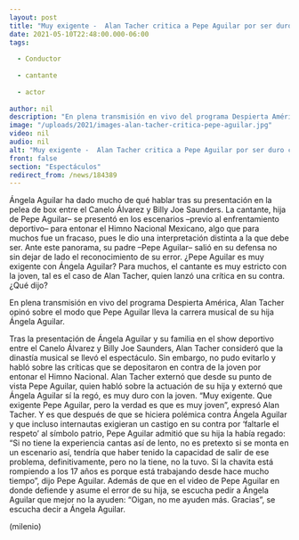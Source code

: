 ```yaml
---
layout: post
title: "Muy exigente -  Alan Tacher critica a Pepe Aguilar por ser duro con Ángela Aguilar tras polémica"
date: 2021-05-10T22:48:00.000-06:00
tags:
  
  - Conductor
  
  - cantante
  
  - actor
  
author: nil
description: "En plena transmisión en vivo del programa Despierta América, Alan Tacher tachó a Pepe Aguilar de ser muy exigente con Ángela Aguilar tras la polémica por entonar el Himno Nacional Mexicano. "
image: "/uploads/2021/images-alan-tacher-critica-pepe-aguilar.jpg"
video: nil
audio: nil
alt: "Muy exigente -  Alan Tacher critica a Pepe Aguilar por ser duro con Ángela Aguilar tras polémica"
front: false
section: "Espectáculos"
redirect_from: /news/184389
---
```


Ángela Aguilar ha dado mucho de qué hablar tras su presentación en la pelea de box entre el Canelo Álvarez y Billy Joe Saunders. La cantante, hija de Pepe Aguilar– se presentó en los escenarios –previo al enfrentamiento deportivo– para entonar el Himno Nacional Mexicano, algo que para muchos fue un fracaso, pues le dio una interpretación distinta a la que debe ser. Ante este panorama, su padre –Pepe Aguilar– salió en su defensa no sin dejar de lado el reconocimiento de su error. ¿Pepe Aguilar es muy exigente con Ángela Aguilar? Para muchos, el cantante es muy estricto con la joven, tal es el caso de Alan Tacher, quien lanzó una crítica en su contra. ¿Qué dijo? 

En plena transmisión en vivo del programa Despierta América, Alan Tacher opinó sobre el modo que Pepe Aguilar lleva la carrera musical de su hija Ángela Aguilar. 

Tras la presentación de Ángela Aguilar y su familia en el show deportivo entre el Canelo Álvarez y Billy Joe Saunders, Alan Tacher consideró que la dinastía musical se llevó el espectáculo. Sin embargo, no pudo evitarlo y habló sobre las críticas que se depositaron en contra de la joven por entonar el Himno Nacional. Alan Tacher externó que desde su punto de vista Pepe Aguilar, quien habló sobre la actuación de su hija y externó que Ángela Aguilar sí la regó, es muy duro con la joven. “Muy exigente. Que exigente Pepe Aguilar, pero la verdad es que es muy joven”, expresó Alan Tacher. 
Y es que después de que se hiciera polémica contra Ángela Aguilar y que incluso internautas exigieran un castigo en su contra por ‘faltarle el respeto’ al símbolo patrio, Pepe Aguilar admitió que su hija la había regado: “Si no tiene la experiencia cantas así de lento, no es pretexto si se monta en un escenario así, tendría que haber tenido la capacidad de salir de ese problema, definitivamente, pero no la tiene, no la tuvo. Si la chavita está rompiendo a los 17 años es porque está trabajando desde hace mucho tiempo”, dijo Pepe Aguilar. 
Además de que en el video de Pepe Aguilar en donde defiende y asume el error de su hija, se escucha pedir a Ángela Aguilar que mejor no la ayuden: “Oigan, no me ayuden más. Gracias”, se escucha decir a Ángela Aguilar. 

(milenio)